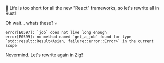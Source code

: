 🚀 Life is too short for all the new "React" frameworks, so let's rewrite all in Rust!

Oh wait... whats these? 💀

```
error[E0597]: `job` does not live long enough
error[E0599]: no method named `get_a_job` found for type `std::result::Result<Asian, failure::error::Error>` in the current scope
```

Nevermind. Let's rewrite again in Zig!
